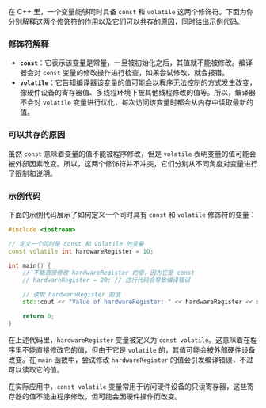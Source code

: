 在 C++ 里，一个变量能够同时具备 `const` 和 `volatile` 这两个修饰符。下面为你分别解释这两个修饰符的作用以及它们可以共存的原因，同时给出示例代码。

### 修饰符解释
- **`const`**：它表示该变量是常量，一旦被初始化之后，其值就不能被修改。编译器会对 `const` 变量的修改操作进行检查，如果尝试修改，就会报错。
- **`volatile`**：它告知编译器该变量的值可能会以程序无法控制的方式发生改变，像硬件设备的寄存器值、多线程环境下被其他线程修改的值等。所以，编译器不会对 `volatile` 变量进行优化，每次访问该变量时都会从内存中读取最新的值。

### 可以共存的原因
虽然 `const` 意味着变量的值不能被程序修改，但是 `volatile` 表明变量的值可能会被外部因素改变。所以，这两个修饰符并不冲突，它们分别从不同角度对变量进行了限制和说明。

### 示例代码
下面的示例代码展示了如何定义一个同时具有 `const` 和 `volatile` 修饰符的变量：
```cpp
#include <iostream>

// 定义一个同时是 const 和 volatile 的变量
const volatile int hardwareRegister = 10;

int main() {
    // 不能直接修改 hardwareRegister 的值，因为它是 const
    // hardwareRegister = 20; // 这行代码会导致编译错误

    // 读取 hardwareRegister 的值
    std::cout << "Value of hardwareRegister: " << hardwareRegister << std::endl;

    return 0;
}
```
在上述代码里，`hardwareRegister` 变量被定义为 `const volatile`。这意味着在程序里不能直接修改它的值，但由于它是 `volatile` 的，其值可能会被外部硬件设备改变。在 `main` 函数中，尝试修改 `hardwareRegister` 的值会引发编译错误，不过可以读取它的值。

在实际应用中，`const volatile` 变量常用于访问硬件设备的只读寄存器，这些寄存器的值不能由程序修改，但可能会因硬件操作而改变。 